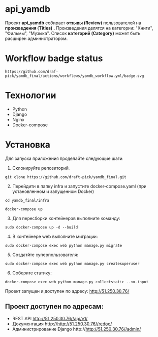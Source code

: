# api_yamdb

Проект **api_yamdb** собирает **отзывы (Review)** пользователей на  **произведения (Titles)** . Произведения делятся на категории: "Книги", "Фильмы", "Музыка". Список **категорий (Category)** может быть расширен администратором.

# Workflow badge status

```
https://github.com/draf-pick/yamdb_final/actions/workflows/yamdb_workflow.yml/badge.svg
```

# Технологии

* Python
* Django
* Nginx
* Docker-compose

# Установка

Для запуска приложения проделайте следующие шаги:

1. Склонируйте репозиторий.

```
git clone https://github.com/draft-pick/yamdb_final.git
```

2. Перейдити в папку infra и запустите docker-compose.yaml (при установленном и запущенном Docker)

```
cd yamdb_final/infra
```

```
docker-compose up
```

3. Для пересборки контейнеров выполните команду:

```
sudo docker-compose up -d --build
```

4. В контейнере web выполните миграции:

```
sudo docker-compose exec web python manage.py migrate
```

5. Создатйте суперпользователя:

```
sudo docker-compose exec web python manage.py createsuperuser
```

6. Соберите статику:

```
docker-compose exec web python manage.py collectstatic --no-input
```

Проект запущен и доступен по адресу: http://51.250.30.76/

## Проект доступен по адресам:

* REST API http://51.250.30.76//api/v1/
* Документация http://http://51.250.30.76//redoc/
* Администрирование Django http://http://51.250.30.76//admin/
